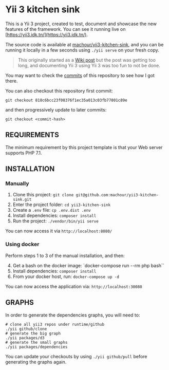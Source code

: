 # Yii 3 kitchen sink

This is a Yii 3 project, created to test, document and showcase the new features
of the framework. You can see it running live on [https://yii3.idk.tn/](https://yii3.idk.tn/).

The source code is available at [machour/yii3-kitchen-sink](https://github.com/machour/yii3-kitchen-sink), and you
can be running it locally in a few seconds using `./yii serve` on your fresh copy.

> This originally started as a [Wiki post](https://www.yiiframework.com/wiki/2547/draft-understanding-yii-3)
> but the post was getting too long, and documenting Yii 3 using Yii 3 was too
> fun to not be done.

You may want to check the [commits](https://github.com/machour/yii3-kitchen-sink/commits/master) of this repository to see how I got there. 

You can also checkout this repository first commit:

    git checkout 818c6bcc23f08376f1ec35a013c03fb77801c89e

and then progressively update to later commits:

    git checkout <commit-hash>


REQUIREMENTS
------------

The minimum requirement by this project template is that your Web server supports PHP 7.1.

INSTALLATION
------------

### Manually

1. Clone this project: `git clone git@github.com:machour/yii3-kitchen-sink.git`
2. Enter the project folder: `cd yii3-kitchen-sink`
3. Create a `.env` file: `cp .env.dist .env`
4. Install dependencies: `composer install`
5. Run the project: `./vendor/bin/yii serve`

You can now access it via `http://localhost:8080/`

### Using docker

Perform steps 1 to 3 of the manual installation, and then:

4. Get a bash on the docker image: `docker-compose run --rm php bash``
5. Install dependencies: `composer install`
6. From your docker host, run: `docker-compose up -d`

You can now access the application via: `http://localhost:30080`

GRAPHS
------

In order to generate the dependencies graphs, you will need to:

```
# clone all yii3 repos under runtime/github
./yii github/clone
# generate the big graph
./yii packages/d3
# generate the small graphs
./yii packages/dependencies
```

You can update your checkouts by using `./yii github/pull` before generating the graphs again.




